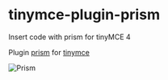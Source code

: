 # tinymce-plugin-prism
Insert code with prism for tinyMCE 4

Plugin [prism](http://prismjs.com/) for [tinymce](http://www.tinymce.com)
                      
![Prism](https://cloud.githubusercontent.com/assets/356674/16072472/5ad82f4c-32e1-11e6-9e2e-3024b1e762f4.png)
